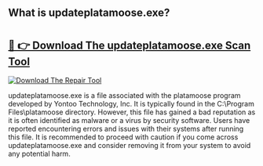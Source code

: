 ## What is updateplatamoose.exe? 

# <h2><a href="https://exedetect.com/download.php?updateplatamoose.exe">🔗 👉 Download The updateplatamoose.exe Scan Tool</a></h2>

[![Download The Repair Tool](https://exedetect.com/download-button.jpg)](https://exedetect.com/download.php?updateplatamoose.exe)

updateplatamoose.exe is a file associated with the platamoose program developed by Yontoo Technology, Inc. It is typically found in the C:\Program Files\platamoose directory. However, this file has gained a bad reputation as it is often identified as malware or a virus by security software. Users have reported encountering errors and issues with their systems after running this file. It is recommended to proceed with caution if you come across updateplatamoose.exe and consider removing it from your system to avoid any potential harm.